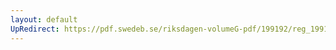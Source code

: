 ```yaml
---
layout: default
UpRedirect: https://pdf.swedeb.se/riksdagen-volumeG-pdf/199192/reg_199192/reg_199192_0746.pdf
---
```

